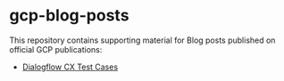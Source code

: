 # gcp-blog-posts
This repository contains supporting material for Blog posts published on official GCP publications:

 - [Dialogflow CX Test Cases](https://github.com/rominirani/gcp-blog-posts/tree/main/dialogflow-cx-test-cases)
